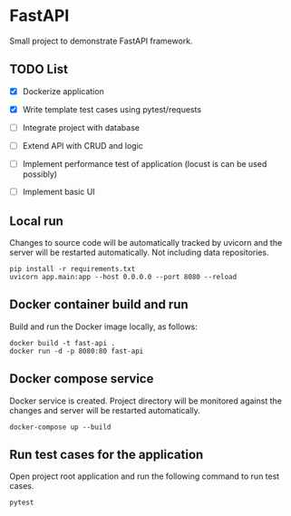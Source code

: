 # FastAPI

Small project to demonstrate FastAPI framework.

## TODO List

- [x] Dockerize application
- [x] Write template test cases using pytest/requests
- [ ] Integrate project with database
- [ ] Extend API with CRUD and logic
- [ ] Implement performance test of application (locust is can be used possibly)
- [ ] Implement basic UI


## Local run


Changes to source code will be automatically tracked by uvicorn and the server will be restarted automatically. Not including data repositories. 
```
pip install -r requirements.txt
uvicorn app.main:app --host 0.0.0.0 --port 8080 --reload
```

## Docker container build and run

Build and run the Docker image locally, as follows:

```
docker build -t fast-api .
docker run -d -p 8080:80 fast-api
```

## Docker compose service

Docker service is created. Project directory will be monitored against the changes and server will be restarted automatically.

```
docker-compose up --build
```

## Run test cases for the application

Open project root application and run the following command to run test cases.

```
pytest
```

